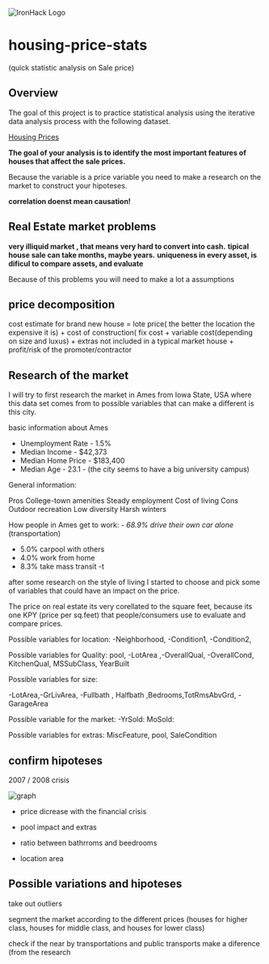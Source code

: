 ![IronHack Logo](https://s3-eu-west-1.amazonaws.com/ih-materials/uploads/upload_d5c5793015fec3be28a63c4fa3dd4d55.png)

# housing-price-stats
(quick statistic analysis on Sale price)

## Overview

The goal of this project is to practice statistical analysis using the iterative data analysis process with the following dataset.

[Housing Prices](https://www.kaggle.com/c/house-prices-advanced-regression-techniques/data)

**The goal of your analysis is to identify the most important features of houses that affect the sale prices.**

Because the variable is a price variable you need to make a research on the market to construct your hipoteses.

**correlation doenst mean causation!**

## Real Estate market problems

**very illiquid market , that means very hard to convert into cash.**
**tipical house sale can take months, maybe years.**
**uniqueness in every asset, is dificul to compare assets, and evaluate**

Because of this problems you will need to make a lot a assumptions


## price decomposition

cost estimate for brand new house = lote price( the better the location the expensive it is)
				+ cost of construction( fix cost + variable cost(depending on size and luxus)
				+ extras not included in a typical market house
				+ profit/risk of the promoter/contractor



## Research of the market 

I will try to first research the market in Ames from Iowa State, USA where this data set comes from to possible variables that can make a different is this city.

basic information about Ames

* Unemployment Rate - 1.5%
* Median Income - $42,373
* Median Home Price - $183,400
* Median Age - 23.1 - (the city seems to have a big university campus)

General information:

Pros
 College-town amenities
 Steady employment
 Cost of living
Cons
 Outdoor recreation
 Low diversity
 Harsh winters


How people in Ames get to work:
*- 68.9% drive their own car alone* (transportation)
- 5.0% carpool with others
- 4.0% work from home
- 8.3% take mass transit
-t


after some research on the style of living I started to choose and pick 
some of variables that could have an impact on the price.

The price on real estate its very corellated to the square feet, 
because its one KPY (price per sq.feet) that people/consumers use to evaluate and compare prices.


Possible variables for location: 
-Neighborhood, -Condition1, -Condition2,

Possible variables for Quality:
pool, -LotArea ,-OverallQual, -OverallCond, KitchenQual, MSSubClass, YearBuilt

Possible variables for size:

-LotArea,-GrLivArea, -Fullbath , Halfbath ,Bedrooms,TotRmsAbvGrd, -GarageArea

Possible variable for the market:
-YrSold: MoSold:

Possible variables for extras:
MiscFeature, pool, SaleCondition




## confirm hipoteses

2007 / 2008 crisis

![graph](https://upload.wikimedia.org/wikipedia/commons/9/92/TED_Spread.png)

* price dicrease with the financial crisis 

* pool impact and extras


* ratio between bathrroms and beedrooms

* location area

## Possible variations and hipoteses

take out outliers

segment the market according to the different prices (houses for higher class, houses for middle class, and houses for lower class)

check if the near by transportations and public transports make a diference (from the research 